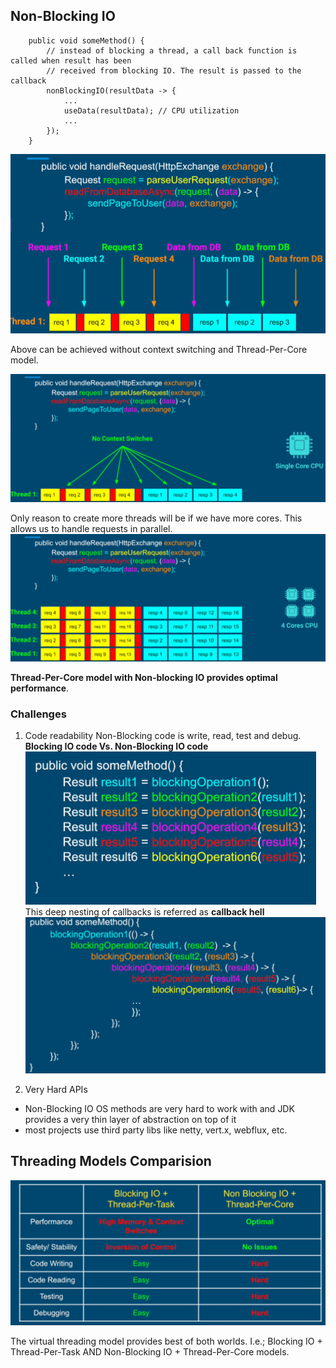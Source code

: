 ## Non-Blocking IO
```
    public void someMethod() {
        // instead of blocking a thread, a call back function is called when result has been
        // received from blocking IO. The result is passed to the callback
        nonBlockingIO(resultData -> {
            ...
            useData(resultData); // CPU utilization
            ...
        }); 
    }
```

![Non-Blocking IO!](images/nbio1.png)

Above can be achieved without context switching and Thread-Per-Core model.

![Non-Blocking IO!](images/nbio2.png)

Only reason to create more threads will be if we have more cores. This allows us to handle requests in parallel.
![Non-Blocking IO!](images/nbio3.png)

**Thread-Per-Core model with Non-blocking IO provides optimal performance**.

### Challenges
1. Code readability
Non-Blocking code is write, read, test and debug.
**Blocking IO code Vs. Non-Blocking IO code**
![Non-Blocking IO!](images/nbio4.png)
This deep nesting of callbacks is referred as **callback hell**
![Non-Blocking IO!](images/nbio5.png)

2. Very Hard APIs
- Non-Blocking IO OS methods are very hard to work with and JDK provides a very thin layer of abstraction on top of it
- most projects use third party libs like netty, vert.x, webflux, etc.

## Threading Models Comparision
![Non-Blocking IO!](images/nbio6.png)

The virtual threading model provides best of both worlds. I.e.; Blocking IO + Thread-Per-Task AND Non-Blocking IO + Thread-Per-Core models.
